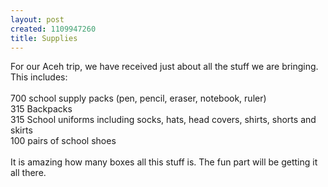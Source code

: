 ```yaml
--- 
layout: post
created: 1109947260
title: Supplies
---
```

For our Aceh trip, we have received just about all the stuff we are bringing.  This includes:<br /><br />700 school supply packs (pen, pencil, eraser, notebook, ruler)<br />315 Backpacks<br />315 School uniforms including socks, hats, head covers, shirts, shorts and skirts<br />100 pairs of school shoes<br /><br />It is amazing how many boxes all this stuff is.  The fun part will be getting it all there.
